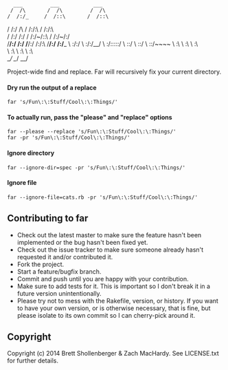       ___         ___           ___     
     /  /\       /  /\         /  /\    
    /  /:/_     /  /::\       /  /::\   
   /  /:/ /\   /  /:/\:\     /  /:/\:\  
  /  /:/ /:/  /  /:/~/::\   /  /:/~/:/  
 /__/:/ /:/  /__/:/ /:/\:\ /__/:/ /:/___
 \  \:\/:/   \  \:\/:/__\/ \  \:\/:::::/
  \  \::/     \  \::/       \  \::/~~~~ 
   \  \:\      \  \:\        \  \:\     
    \  \:\      \  \:\        \  \:\    
     \__\/       \__\/         \__\/

Project-wide find and replace. Far will recursively fix your current directory.

#### Dry run the output of a replace
```
far 's/Fun\:\:Stuff/Cool\:\:Things/'
```
#### To actually run, pass the "please" and "replace" options
```
far --please --replace 's/Fun\:\:Stuff/Cool\:\:Things/'
far -pr 's/Fun\:\:Stuff/Cool\:\:Things/'
```
#### Ignore directory
```
far --ignore-dir=spec -pr 's/Fun\:\:Stuff/Cool\:\:Things/'
```

#### Ignore file
```
far --ignore-file=cats.rb -pr 's/Fun\:\:Stuff/Cool\:\:Things/'
```

## Contributing to far
 
* Check out the latest master to make sure the feature hasn't been implemented or the bug hasn't been fixed yet.
* Check out the issue tracker to make sure someone already hasn't requested it and/or contributed it.
* Fork the project.
* Start a feature/bugfix branch.
* Commit and push until you are happy with your contribution.
* Make sure to add tests for it. This is important so I don't break it in a future version unintentionally.
* Please try not to mess with the Rakefile, version, or history. If you want to have your own version, or is otherwise necessary, that is fine, but please isolate to its own commit so I can cherry-pick around it.

## Copyright

Copyright (c) 2014 Brett Shollenberger & Zach MacHardy. See LICENSE.txt for
further details.
